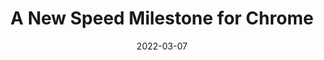 ---
date: 2022-03-07
draft: true
publisher: chromiumdev
tags:
  - user-agents
  - performance
target_url: https://blog.chromium.org/2022/03/a-new-speed-milestone-for-chrome.html
title: A New Speed Milestone for Chrome
---